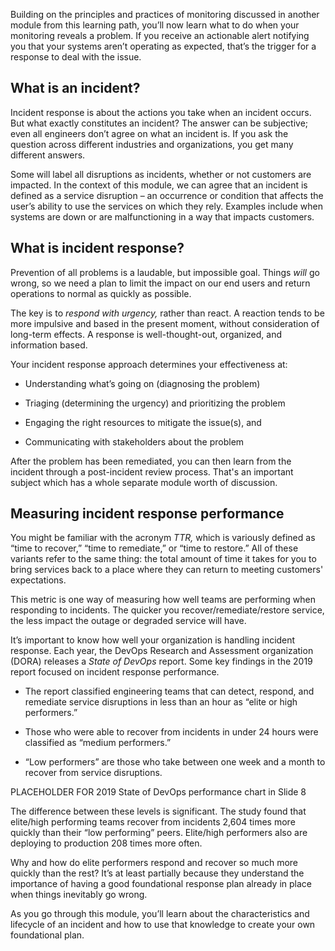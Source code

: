 Building on the principles and practices of monitoring discussed in another
module from this learning path, you’ll now learn what to do when your
monitoring reveals a problem. If you receive an actionable alert notifying
you that your systems aren’t operating as expected, that’s the trigger for
a response to deal with the issue.

## What is an incident?

Incident response is about the actions you take when an incident occurs.
But what exactly constitutes an incident? The answer can be subjective;
even all engineers don’t agree on what an incident is. If you ask the
question across different industries and organizations, you get many
different answers.

Some will label all disruptions as incidents, whether or not customers are
impacted. In the context of this module, we can agree that an incident is
defined as a service disruption – an occurrence or condition that affects
the user’s ability to use the services on which they rely. Examples include
when systems are down or are malfunctioning in a way that impacts
customers.

## What is incident response?

Prevention of all problems is a laudable, but impossible goal. Things
_will_ go wrong, so we need a plan to limit the impact on our end users and
return operations to normal as quickly as possible.

The key is to _respond with urgency,_ rather than react. A reaction tends
to be more impulsive and based in the present moment, without consideration
of long-term effects. A response is well-thought-out, organized, and
information based.

Your incident response approach determines your effectiveness at:

-   Understanding what’s going on (diagnosing the problem)

-   Triaging (determining the urgency) and prioritizing the problem

-   Engaging the right resources to mitigate the issue(s), and

-   Communicating with stakeholders about the problem

After the problem has been remediated, you can then learn from the incident
through a post-incident review process. That's an important subject which
has a whole separate module worth of discussion.

## Measuring incident response performance

You might be familiar with the acronym _TTR,_ which is variously defined as
“time to recover,” “time to remediate,” or “time to restore.” All of these
variants refer to the same thing: the total amount of time it takes for you
to bring services back to a place where they can return to meeting
customers' expectations.

This metric is one way of measuring how well teams are performing when
responding to incidents. The quicker you recover/remediate/restore service,
the less impact the outage or degraded service will have.

It’s important to know how well your organization is handling incident
response. Each year, the DevOps Research and Assessment organization (DORA)
releases a _State of DevOps_ report. Some key findings in the 2019 report
focused on incident response performance.

-   The report classified engineering teams that can detect, respond, and
    remediate service disruptions in less than an hour as “elite or high
    performers.”

-   Those who were able to recover from incidents in under 24 hours were
    classified as “medium performers.”

-   “Low performers” are those who take between one week and a month to
    recover from service disruptions.

PLACEHOLDER FOR 2019 State of DevOps performance chart in Slide 8

The difference between these levels is significant. The study found that
elite/high performing teams recover from incidents 2,604 times more quickly
than their “low performing” peers. Elite/high performers also are deploying
to production 208 times more often.

Why and how do elite performers respond and recover so much more quickly
than the rest? It’s at least partially because they understand the
importance of having a good foundational response plan already in place
when things inevitably go wrong.

As you go through this module, you’ll learn about the characteristics and
lifecycle of an incident and how to use that knowledge to create your
own foundational plan.
